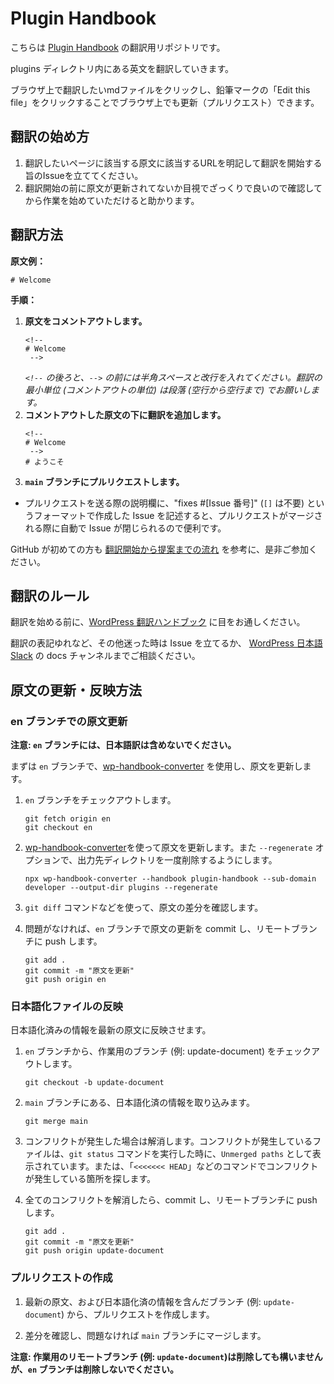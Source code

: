 # Plugin Handbook

こちらは [Plugin Handbook](https://developer.wordpress.org/plugins/) の翻訳用リポジトリです。

plugins ディレクトリ内にある英文を翻訳していきます。

ブラウザ上で翻訳したいmdファイルをクリックし、鉛筆マークの「Edit this file」をクリックすることでブラウザ上でも更新（プルリクエスト）できます。

## 翻訳の始め方

1. 翻訳したいページに該当する原文に該当するURLを明記して翻訳を開始する旨のIssueを立ててください。
2. 翻訳開始の前に原文が更新されてないか目視でざっくりで良いので確認してから作業を始めていただけると助かります。

## 翻訳方法

__原文例：__

```
# Welcome
```

__手順：__

1.  __原文をコメントアウトします。__
    ```
    <!--
    # Welcome
     -->
    ```
    _`<!--` の後ろと、`-->` の前には半角スペースと改行を入れてください。翻訳の最小単位 (コメントアウトの単位) は段落 (空行から空行まで) でお願いします。_
2.  __コメントアウトした原文の下に翻訳を追加します。__
    ```
    <!--
    # Welcome
     -->
    # ようこそ
    ```
3.  __`main` ブランチにプルリクエストします。__
  * プルリクエストを送る際の説明欄に、"fixes #[Issue 番号]" (`[]` は不要) というフォーマットで作成した Issue を記述すると、プルリクエストがマージされる際に自動で Issue が閉じられるので便利です。

GitHub が初めての方も [翻訳開始から提案までの流れ](https://github.com/jawordpressorg/community-handbook/wiki/%E7%BF%BB%E8%A8%B3%E9%96%8B%E5%A7%8B%E3%81%8B%E3%82%89%E6%8F%90%E6%A1%88%E3%81%BE%E3%81%A7%E3%81%AE%E6%B5%81%E3%82%8C) を参考に、是非ご参加ください。

## 翻訳のルール

翻訳を始める前に、[WordPress 翻訳ハンドブック](https://ja.wordpress.org/team/handbook/translation/) に目をお通しください。

翻訳の表記ゆれなど、その他迷った時は Issue を立てるか、 [WordPress 日本語 Slack](http://bit.ly/join-wordslack) の docs チャンネルまでご相談ください。

## 原文の更新・反映方法

### en ブランチでの原文更新

**注意: `en` ブランチには、日本語訳は含めないでください。**

まずは `en` ブランチで、[wp-handbook-converter](https://github.com/mirucon/wp-handbook-converter) を使用し、原文を更新します。

1. `en` ブランチをチェックアウトします。

    ```
    git fetch origin en
    git checkout en
    ```

2. [wp-handbook-converter](https://github.com/mirucon/wp-handbook-converter)を使って原文を更新します。また `--regenerate` オプションで、出力先ディレクトリを一度削除するようにします。
    ```
    npx wp-handbook-converter --handbook plugin-handbook --sub-domain developer --output-dir plugins --regenerate
    ```

3. `git diff` コマンドなどを使って、原文の差分を確認します。

4. 問題がなければ、`en` ブランチで原文の更新を commit し、リモートブランチに push します。

    ```
    git add .
    git commit -m "原文を更新"
    git push origin en
    ```

### 日本語化ファイルの反映

日本語化済みの情報を最新の原文に反映させます。

1. `en` ブランチから、作業用のブランチ (例: update-document) をチェックアウトします。
    ```
    git checkout -b update-document
    ```

2. `main` ブランチにある、日本語化済の情報を取り込みます。
    ```
    git merge main
    ```

3. コンフリクトが発生した場合は解消します。コンフリクトが発生しているファイルは、`git status` コマンドを実行した時に、`Unmerged paths` として表示されています。または、「`<<<<<<< HEAD`」などのコマンドでコンフリクトが発生している箇所を探します。

4. 全てのコンフリクトを解消したら、commit し、リモートブランチに push します。
    ```
    git add .
    git commit -m "原文を更新"
    git push origin update-document
    ```

### プルリクエストの作成

1. 最新の原文、および日本語化済の情報を含んだブランチ (例: `update-document`) から、プルリクエストを作成します。

2. 差分を確認し、問題なければ `main` ブランチにマージします。

**注意: 作業用のリモートブランチ (例: `update-document`)は削除しても構いませんが、`en` ブランチは削除しないでください。**
